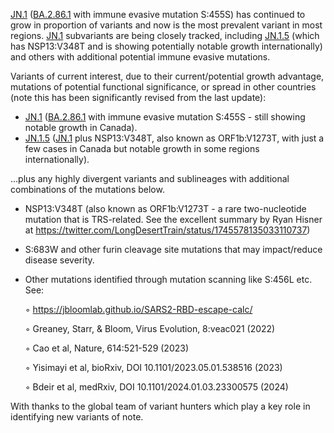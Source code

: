 

<u id='JN_1'>JN.1</u> (<u id='BA_2_86_1'>BA.2.86.1</u> with immune evasive mutation S:455S) has continued to grow in proportion of variants and now is the most prevalent variant in most regions. <u id='JN_1'>JN.1</u> subvariants are being closely tracked, including <u id='JN_1_5'>JN.1.5</u> (which has NSP13:V348T and is showing potentially notable growth internationally) and others with additional potential immune evasive mutations.



Variants of current interest, due to their current/potential growth advantage, mutations of potential functional significance, or spread in other countries (note this has been significantly revised from the last update):



* <u id='JN_1'>JN.1</u> (<u id='BA_2_86_1'>BA.2.86.1</u> with immune evasive mutation S:455S - still showing notable growth in Canada).
* <u id='JN_1_5'>JN.1.5</u> (<u id='JN_1'>JN.1</u> plus NSP13:V348T, also known as ORF1b:V1273T, with just a few cases in Canada but notable growth in some regions internationally).

…plus any highly divergent variants and sublineages with additional combinations of the mutations below.



* NSP13:V348T (also known as ORF1b:V1273T - a rare two-nucleotide mutation that is TRS-related. See the excellent summary by Ryan Hisner at <https://twitter.com/LongDesertTrain/status/1745578135033110737>)
* S:683W and other furin cleavage site mutations that may impact/reduce disease severity.
* Other mutations identified through mutation scanning like S:456L etc. See:

    ◦ <https://jbloomlab.github.io/SARS2-RBD-escape-calc/>

    ◦ Greaney, Starr, &amp; Bloom, Virus Evolution, 8:veac021 (2022)

    ◦ Cao et al, Nature, 614:521-529 (2023)

    ◦ Yisimayi et al, bioRxiv, DOI 10.1101/2023.05.01.538516 (2023)

    ◦ Bdeir et al, medRxiv, DOI 10.1101/2024.01.03.23300575 (2024)

With thanks to the global team of variant hunters which play a key role in identifying new variants of note.


<!-- edited -->
